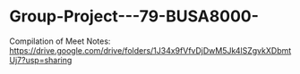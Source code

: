# Group-Project---79-BUSA8000-
Compilation of Meet Notes: https://drive.google.com/drive/folders/1J34x9fVfvDjDwM5Jk4lSZgvkXDbmtUj7?usp=sharing
